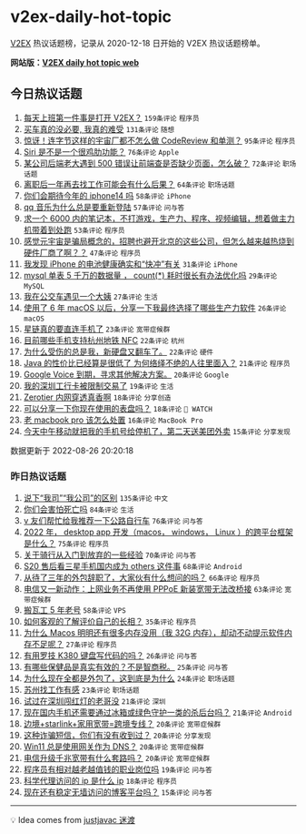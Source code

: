 # v2ex-daily-hot-topic

[V2EX](https://www.v2ex.com/) 热议话题榜，记录从 2020-12-18 日开始的 V2EX 热议话题榜单。

**网站版：[V2EX daily hot topic web](https://boojack.github.io/v2ex-daily-hot-topic-web/)**

## 今日热议话题

<!-- TODAY BEGIN -->

1. [每天上班第一件事是打开 V2EX？](https://www.v2ex.com/t/875501) `159条评论` `程序员`
1. [买车真的没必要, 我真的难受](https://www.v2ex.com/t/875520) `131条评论` `随想`
1. [惊讶！连字节这样的宇宙厂都不怎么做 CodeReview 和单测？](https://www.v2ex.com/t/875493) `95条评论` `程序员`
1. [Siri 是不是一个很鸡肋功能？](https://www.v2ex.com/t/875568) `76条评论` `Apple`
1. [某公司后端老大遇到 500 错误让前端查是否缺少页面，怎么破？](https://www.v2ex.com/t/875650) `72条评论` `职场话题`
1. [离职后一年再去找工作可能会有什么后果？](https://www.v2ex.com/t/875488) `64条评论` `职场话题`
1. [你们会期待今年的 iphone14 吗](https://www.v2ex.com/t/875562) `58条评论` `iPhone`
1. [qq 音乐为什么总是要重新登陆](https://www.v2ex.com/t/875487) `57条评论` `问与答`
1. [求一个 6000 内的笔记本，不打游戏，生产力、程序、视频编辑，想着做主力机带着到处跑](https://www.v2ex.com/t/875659) `53条评论` `程序员`
1. [感觉元宇宙是骗局概念的，招聘也避开北京的这些公司，但怎么越来越热烧到硬件厂商了啊？？](https://www.v2ex.com/t/875575) `47条评论` `程序员`
1. [我发现 iPhone 的电池健康确实和“快冲”有关](https://www.v2ex.com/t/875626) `31条评论` `iPhone`
1. [mysql 单表 5 千万的数据量 ， count(*) 耗时很长有办法优化吗](https://www.v2ex.com/t/875652) `29条评论` `MySQL`
1. [我在公交车遇见一个大姨](https://www.v2ex.com/t/875539) `27条评论` `生活`
1. [使用了 6 年 macOS 以后，分享一下我最终选择了哪些生产力软件](https://www.v2ex.com/t/875619) `26条评论` `macOS`
1. [星链真的要直连手机了](https://www.v2ex.com/t/875711) `23条评论` `宽带症候群`
1. [目前哪些手机支持杭州地铁 NFC](https://www.v2ex.com/t/875577) `22条评论` `杭州`
1. [为什么受伤的总是我，新硬盘又翻车了。](https://www.v2ex.com/t/875543) `22条评论` `硬件`
1. [Java 的性价比已经算是很低了 为何络绎不绝的人往里面入？](https://www.v2ex.com/t/875672) `21条评论` `程序员`
1. [Google Voice 到期，寻求其他解决方案。](https://www.v2ex.com/t/875624) `20条评论` `Google`
1. [我的深圳工行卡被限制交易了](https://www.v2ex.com/t/875517) `19条评论` `生活`
1. [Zerotier 内网穿透真香啊](https://www.v2ex.com/t/875668) `18条评论` `分享创造`
1. [可以分享一下你现在使用的表盘吗？](https://www.v2ex.com/t/875533) `18条评论` ` WATCH`
1. [老 macbook pro 该怎么处置](https://www.v2ex.com/t/875553) `16条评论` `MacBook Pro`
1. [今天中午移动就把我的手机号给停机了，第二天送美团外卖](https://www.v2ex.com/t/875679) `15条评论` `分享发现`

数据更新于 2022-08-26 20:20:18

<!-- TODAY END -->

### 昨日热议话题

<!-- YESTERDAY BEGIN -->

1. [说下“我司”“我公司”的区别](https://www.v2ex.com/t/875222) `135条评论` `中文`
1. [你们会害怕死亡吗](https://www.v2ex.com/t/875377) `84条评论` `生活`
1. [v 友们帮忙给我推荐一下公路自行车](https://www.v2ex.com/t/875231) `76条评论` `问与答`
1. [2022 年， desktop app 开发（macos， windows， Linux ）的跨平台框架是什么？](https://www.v2ex.com/t/875271) `75条评论` `程序员`
1. [关于骑行从入门到放弃的一些经验](https://www.v2ex.com/t/875300) `70条评论` `问与答`
1. [S20 售后看三星手机国内成为 others 这件事](https://www.v2ex.com/t/875268) `68条评论` `Android`
1. [从待了三年的外包辞职了，大家伙有什么想问的吗？](https://www.v2ex.com/t/875306) `66条评论` `程序员`
1. [电信又一新动作：上网业务不再使用 PPPoE 新装宽带无法改桥接](https://www.v2ex.com/t/875362) `63条评论` `宽带症候群`
1. [搬瓦工 5 年老号](https://www.v2ex.com/t/875217) `58条评论` `VPS`
1. [如何客观的了解评价自己的长相？](https://www.v2ex.com/t/875386) `35条评论` `程序员`
1. [为什么 Macos 明明还有很多内存没用（我 32G 内存），却动不动提示软件内存不足呢？](https://www.v2ex.com/t/875424) `27条评论` `程序员`
1. [有用罗技 K380 键盘写代码的吗？](https://www.v2ex.com/t/875294) `26条评论` `问与答`
1. [有哪些保健品是真实有效的？不是智商税。](https://www.v2ex.com/t/875454) `25条评论` `问与答`
1. [为什么现在全都是外包了，这到底是为什么](https://www.v2ex.com/t/875355) `24条评论` `职场话题`
1. [苏州找工作有感](https://www.v2ex.com/t/875265) `23条评论` `职场话题`
1. [试过在深圳闯红灯的老哥没](https://www.v2ex.com/t/875373) `21条评论` `深圳`
1. [现在国内手机还需要通过冰箱或绿色守护一类的杀后台吗？](https://www.v2ex.com/t/875353) `21条评论` `Android`
1. [边境+starlink+家用宽带=跨境专线？](https://www.v2ex.com/t/875426) `20条评论` `宽带症候群`
1. [这种诈骗短信，你们有没有收到过？](https://www.v2ex.com/t/875351) `20条评论` `分享发现`
1. [Win11 总是使用网关作为 DNS？](https://www.v2ex.com/t/875329) `20条评论` `宽带症候群`
1. [电信升级千兆宽带有什么套路吗？](https://www.v2ex.com/t/875246) `20条评论` `宽带症候群`
1. [程序员有相对越老越值钱的职业岗位吗](https://www.v2ex.com/t/875297) `19条评论` `问与答`
1. [科学代理访问的 ip 是什么 ip](https://www.v2ex.com/t/875243) `18条评论` `程序员`
1. [现在还有稳定无墙访问的博客平台吗？](https://www.v2ex.com/t/875434) `15条评论` `问与答`

<!-- YESTERDAY END -->

---

💡 Idea comes from [justjavac 迷渡](https://github.com/justjavac/)
